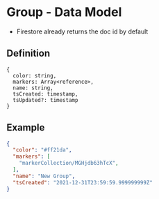 # Group - Data Model

- Firestore already returns the doc id by default

## Definition
```
{
  color: string,
  markers: Array<reference>,
  name: string,
  tsCreated: timestamp,
  tsUpdated?: timestamp
}
```

## Example
```json
{
  "color": "#ff21da",
  "markers": [
    "markerCollection/MGHjdb63hTcX",
  ],
  "name": "New Group",
  "tsCreated": "2021-12-31T23:59:59.999999999Z"
}
```
